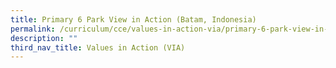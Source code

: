 ```yaml
---
title: Primary 6 Park View in Action (Batam, Indonesia)
permalink: /curriculum/cce/values-in-action-via/primary-6-park-view-in-action-batam-indonesia/
description: ""
third_nav_title: Values in Action (VIA)
---
```

